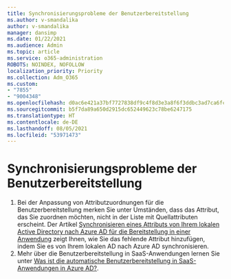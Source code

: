 ```yaml
---
title: Synchronisierungsprobleme der Benutzerbereitstellung
ms.author: v-smandalika
author: v-smandalika
manager: dansimp
ms.date: 01/22/2021
ms.audience: Admin
ms.topic: article
ms.service: o365-administration
ROBOTS: NOINDEX, NOFOLLOW
localization_priority: Priority
ms.collection: Adm_O365
ms.custom:
- "7855"
- "9004348"
ms.openlocfilehash: d0ac6e421a37bf7727838df9c4f8d3e3a8f6f3ddbc3ad7ca6fc5565854fb9a7d
ms.sourcegitcommit: b5f7da89a650d2915dc652449623c78be6247175
ms.translationtype: HT
ms.contentlocale: de-DE
ms.lasthandoff: 08/05/2021
ms.locfileid: "53971473"
---
```

# <a name="user-provisioning-sync-issues"></a>Synchronisierungsprobleme der Benutzerbereitstellung

1. Bei der Anpassung von Attributzuordnungen für die Benutzerbereitstellung merken Sie unter Umständen, dass das Attribut, das Sie zuordnen möchten, nicht in der Liste mit Quellattributen erscheint. Der Artikel [Synchronisieren eines Attributs von Ihrem lokalen Active Directory nach Azure AD für die Bereitstellung in einer Anwendung](https://docs.microsoft.com/azure/active-directory/app-provisioning/user-provisioning-sync-attributes-for-mapping) zeigt Ihnen, wie Sie das fehlende Attribut hinzufügen, indem Sie es von Ihrem lokalen AD nach Azure AD synchronisieren.
2. Mehr über die Benutzerbereitstellung in SaaS-Anwendungen lernen Sie unter [Was ist die automatische Benutzerbereitstellung in SaaS-Anwendungen in Azure AD?](https://docs.microsoft.com/azure/active-directory/app-provisioning/user-provisioning).